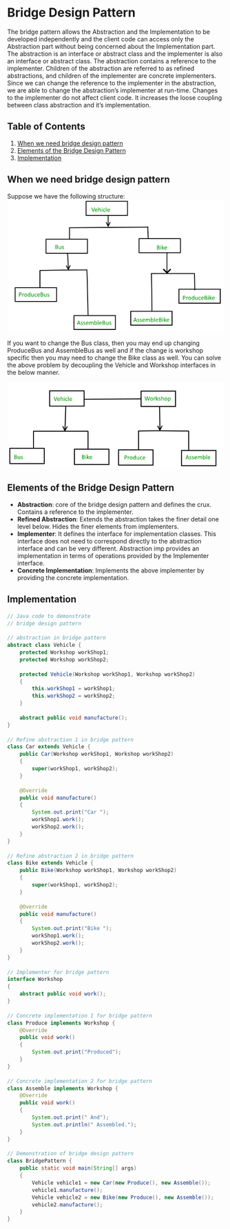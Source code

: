 # Bridge Design Pattern

The bridge pattern allows the Abstraction and the Implementation to be developed independently and the client code can access only the Abstraction part without being concerned about the Implementation part. The abstraction is an interface or abstract class and the implementer is also an interface or abstract class. The abstraction contains a reference to the implementer. Children of the abstraction are referred to as refined abstractions, and children of the implementer are concrete implementers. Since we can change the reference to the implementer in the abstraction, we are able to change the abstraction’s implementer at run-time. Changes to the implementer do not affect client code.
It increases the loose coupling between class abstraction and it’s implementation.

## Table of Contents

1. [When we need bridge design pattern](#when-we-need-bridge-design-pattern)
2. [Elements of the Bridge Design Pattern](#elements-of-the-bridge-design-pattern)
3. [Implementation](#implementation)

## When we need bridge design pattern

Suppose we have the following structure:
![alt text](without.png)

If you want to change the Bus class, then you may end up changing ProduceBus and AssembleBus as well and if the change is workshop specific then you may need to change the Bike class as well.
You can solve the above problem by decoupling the Vehicle and Workshop interfaces in the below manner.

![alt text](with.png)

## Elements of the Bridge Design Pattern

-   **Abstraction**: core of the bridge design pattern and defines the crux. Contains a reference to the implementer.
-   **Refined Abstraction**: Extends the abstraction takes the finer detail one level below. Hides the finer elements from implementers.
-   **Implementer**: It defines the interface for implementation classes. This interface does not need to correspond directly to the abstraction interface and can be very different. Abstraction imp provides an implementation in terms of operations provided by the Implementer interface.
-   **Concrete Implementation**: Implements the above implementer by providing the concrete implementation.

## Implementation

```java
// Java code to demonstrate
// bridge design pattern

// abstraction in bridge pattern
abstract class Vehicle {
	protected Workshop workShop1;
	protected Workshop workShop2;

	protected Vehicle(Workshop workShop1, Workshop workShop2)
	{
		this.workShop1 = workShop1;
		this.workShop2 = workShop2;
	}

	abstract public void manufacture();
}

// Refine abstraction 1 in bridge pattern
class Car extends Vehicle {
	public Car(Workshop workShop1, Workshop workShop2)
	{
		super(workShop1, workShop2);
	}

	@Override
	public void manufacture()
	{
		System.out.print("Car ");
		workShop1.work();
		workShop2.work();
	}
}

// Refine abstraction 2 in bridge pattern
class Bike extends Vehicle {
	public Bike(Workshop workShop1, Workshop workShop2)
	{
		super(workShop1, workShop2);
	}

	@Override
	public void manufacture()
	{
		System.out.print("Bike ");
		workShop1.work();
		workShop2.work();
	}
}

// Implementer for bridge pattern
interface Workshop
{
	abstract public void work();
}

// Concrete implementation 1 for bridge pattern
class Produce implements Workshop {
	@Override
	public void work()
	{
		System.out.print("Produced");
	}
}

// Concrete implementation 2 for bridge pattern
class Assemble implements Workshop {
	@Override
	public void work()
	{
		System.out.print(" And");
		System.out.println(" Assembled.");
	}
}

// Demonstration of bridge design pattern
class BridgePattern {
	public static void main(String[] args)
	{
		Vehicle vehicle1 = new Car(new Produce(), new Assemble());
		vehicle1.manufacture();
		Vehicle vehicle2 = new Bike(new Produce(), new Assemble());
		vehicle2.manufacture();
	}
}
```
